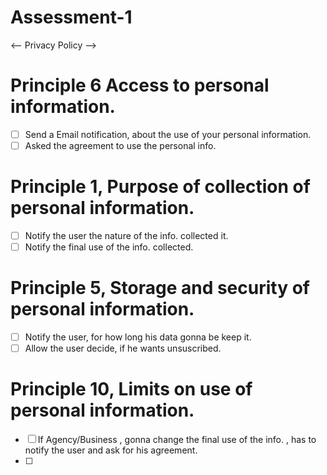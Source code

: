 # Assessment-1

 <-- Privacy Policy -->

# Principle 6 Access to personal information.

- [ ] Send a Email notification, about the use of your personal information.
- [ ] Asked the agreement to use the personal info.

# Principle 1, Purpose of collection of personal information.

- [ ] Notify the user the nature of the info. collected it.
- [ ] Notify the final use of the info. collected.

# Principle 5, Storage and security of personal information.

- [ ] Notify the user, for how long his data gonna be keep it. 
- [ ] Allow the user decide, if he wants unsuscribed. 

# Principle 10, Limits on use of personal information.

- [ ] If Agency/Business , gonna change the final use of the info. , has to notify the user and ask for his agreement.
- [ ] 





